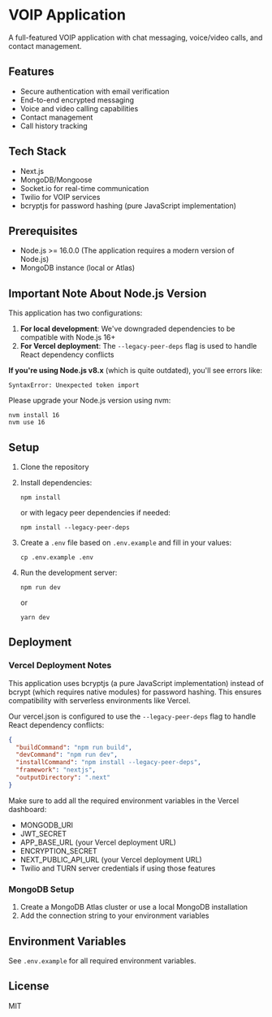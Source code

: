 # VOIP Application

A full-featured VOIP application with chat messaging, voice/video calls, and contact management.

## Features

- Secure authentication with email verification
- End-to-end encrypted messaging
- Voice and video calling capabilities
- Contact management
- Call history tracking

## Tech Stack

- Next.js
- MongoDB/Mongoose
- Socket.io for real-time communication
- Twilio for VOIP services
- bcryptjs for password hashing (pure JavaScript implementation)

## Prerequisites

- Node.js >= 16.0.0 (The application requires a modern version of Node.js)
- MongoDB instance (local or Atlas)

## Important Note About Node.js Version

This application has two configurations:

1. **For local development**: We've downgraded dependencies to be compatible with Node.js 16+
2. **For Vercel deployment**: The `--legacy-peer-deps` flag is used to handle React dependency conflicts

**If you're using Node.js v8.x** (which is quite outdated), you'll see errors like:
```
SyntaxError: Unexpected token import
```

Please upgrade your Node.js version using nvm:

```
nvm install 16
nvm use 16
```

## Setup

1. Clone the repository
2. Install dependencies:
   ```
   npm install
   ```
   or with legacy peer dependencies if needed:
   ```
   npm install --legacy-peer-deps
   ```

3. Create a `.env` file based on `.env.example` and fill in your values:
   ```
   cp .env.example .env
   ```

4. Run the development server:
   ```
   npm run dev
   ```
   or
   ```
   yarn dev
   ```

## Deployment

### Vercel Deployment Notes

This application uses bcryptjs (a pure JavaScript implementation) instead of bcrypt (which requires native modules) for password hashing. This ensures compatibility with serverless environments like Vercel.

Our vercel.json is configured to use the `--legacy-peer-deps` flag to handle React dependency conflicts:

```json
{
  "buildCommand": "npm run build",
  "devCommand": "npm run dev",
  "installCommand": "npm install --legacy-peer-deps",
  "framework": "nextjs",
  "outputDirectory": ".next"
}
```

Make sure to add all the required environment variables in the Vercel dashboard:

- MONGODB_URI
- JWT_SECRET
- APP_BASE_URL (your Vercel deployment URL)
- ENCRYPTION_SECRET
- NEXT_PUBLIC_API_URL (your Vercel deployment URL)
- Twilio and TURN server credentials if using those features

### MongoDB Setup

1. Create a MongoDB Atlas cluster or use a local MongoDB installation
2. Add the connection string to your environment variables

## Environment Variables

See `.env.example` for all required environment variables.

## License

MIT